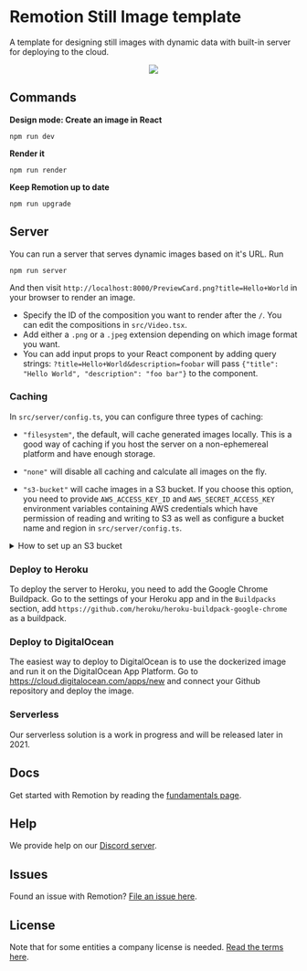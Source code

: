 # Remotion Still Image template

A template for designing still images with dynamic data with built-in server for deploying to the cloud.

<p align="center">
    <img src="https://remotion-still.herokuapp.com/PreviewCard.jpeg?title=Still%20image%20generator&description=Dynamic%20images%20generation%20service%20with%20full%20design%20freedom&slogan=Powered%20by%0ARemotion&c=1">
</p>

## Commands

**Design mode: Create an image in React**

```console
npm run dev
```

**Render it**

```console
npm run render
```

**Keep Remotion up to date**

```console
npm run upgrade
```

## Server

You can run a server that serves dynamic images based on it's URL. Run

```console
npm run server
```

And then visit `http://localhost:8000/PreviewCard.png?title=Hello+World` in your browser to render an image.

- Specify the ID of the composition you want to render after the `/`. You can edit the compositions in `src/Video.tsx`.
- Add either a `.png` or a `.jpeg` extension depending on which image format you want.
- You can add input props to your React component by adding query strings: `?title=Hello+World&description=foobar` will pass `{"title": "Hello World", "description": "foo bar"}` to the component.

### Caching

In `src/server/config.ts`, you can configure three types of caching:

- `"filesystem"`, the default, will cache generated images locally. This is a good way of caching if you host the server on a non-ephemereal platform and have enough storage.
- `"none"` will disable all caching and calculate all images on the fly.

- `"s3-bucket"` will cache images in a S3 bucket. If you choose this option, you need to provide `AWS_ACCESS_KEY_ID` and `AWS_SECRET_ACCESS_KEY` environment variables containing AWS credentials which have permission of reading and writing to S3 as well as configure a bucket name and region in `src/server/config.ts`.

<details>
<summary>How to set up an S3 bucket</summary>
<ul>
<li>Go to https://s3.console.aws.amazon.com/s3/home and create a new bucket. You can leave the "Deny all public access" checkbox checked.
</li>
<li>
Fill out region and bucket name in <code>src/server/config.ts</code>.
</li>
<li>
Go to https://console.aws.amazon.com/iamv2/home?#/users to create a new user. While creating, enable "Programmatic Access". When adding permissions, choose "Attach existing policies directly" and then search for "AmazonS3FullAccess" and assign it.
</li>
<li>
In the last step you will get a value for <code>AWS_ACCESS_KEY_ID</code> and <code>AWS_SECRET_ACCESS_KEY</code> which you need to set as an environment variable. Locally, you can rename the <code>.env.example</code> file to <code>.env</code>. When you deploy the server, you can set the environment variables in the dashboard of your provider.
</li>
</ul>
</details>

### Deploy to Heroku

To deploy the server to Heroku, you need to add the Google Chrome Buildpack. Go to the settings of your Heroku app and in the `Buildpacks` section, add `https://github.com/heroku/heroku-buildpack-google-chrome` as a buildpack.

### Deploy to DigitalOcean

The easiest way to deploy to DigitalOcean is to use the dockerized image and run it on the DigitalOcean App Platform. Go to https://cloud.digitalocean.com/apps/new and connect your Github repository and deploy the image.

### Serverless

Our serverless solution is a work in progress and will be released later in 2021.

## Docs

Get started with Remotion by reading the [fundamentals page](https://www.remotion.dev/docs/the-fundamentals).

## Help

We provide help on our [Discord server](https://discord.gg/6VzzNDwUwV).

## Issues

Found an issue with Remotion? [File an issue here](https://github.com/remotion-dev/remotion/issues/new).

## License

Note that for some entities a company license is needed. [Read the terms here](https://github.com/remotion-dev/remotion/blob/main/LICENSE.md).

